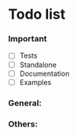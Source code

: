 # Todo list

### Important

- [ ] Tests
- [ ] Standalone
- [ ] Documentation
- [ ] Examples

### General:

### Others:

